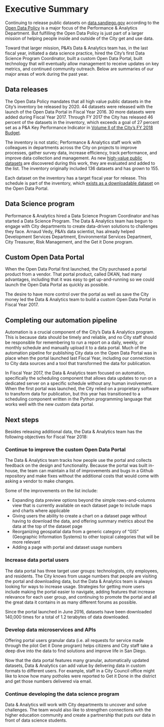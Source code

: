 # Executive Summary

Continuing to release public datasets on [data.sandiego.gov](https://data.sandiego.gov/) according to the [Open Data Policy](http://dockets.sandiego.gov/sirepub/cache/2/lznmgpnp4dggwqnashrwgedx/75784606132017103702934.PDF) is a major focus of the Performance & Analytics Department. But fulfilling the Open Data Policy is just part of a larger mission of helping people inside and outside of the City get and use data.

Toward that larger mission, P&A’s Data & Analytics team has, in the last fiscal year, initiated a data science practice, hired the City’s first Data Science Program Coordinator, built a custom Open Data Portal, built technology that will eventually allow management to receive updates on key metrics, and continued community outreach. Below are summaries of our major areas of work during the past year.

## Data releases

The Open Data Policy mandates that all high value public datasets in the City’s inventory be released by 2020. 44 datasets were released with the launch of the Open Data Portal in Fiscal Year 2016. 30 more datasets were added during Fiscal Year 2017. Through FY 2017 the City has released 46 percent of the datasets in the inventory, which exceeds a goal of 27 percent set as a P&A Key Performance Indicator in [Volume II of the City’s FY 2018 Budget](https://www.sandiego.gov/sites/default/files/fy18pb_v2performanceanalytics.pdf).

The inventory is not static; Performance & Analytics staff work with colleagues in departments across the City on projects to improve processes, gather survey data, increase efficiency, track performance, and improve data collection and management. As new [high-value public datasets](https://datasd.gitbooks.io/open-data-implementation-update-2016/content/main/prioritization.html) are discovered during this work, they are evaluated and added to the list. The inventory originally included 136 datasets and has grown to 155.

Each dataset on the inventory has a target fiscal year for release. This schedule is part of the inventory, which [exists as a downloadable dataset](https://data.sandiego.gov/datasets/data-inventory/) on the Open Data Portal.

## Data Science program

Performance & Analytics hired a Data Science Program Coordinator and has started a Data Science Program. The Data & Analytics team has begun to engage with City departments to create data-driven solutions to challenges they face.  Arnaud Vedy, P&A’s data scientist, has already helped Development Services Department, Environmental Services Department, City Treasurer, Risk Management, and the Get it Done program.

## Custom Open Data Portal

When the Open Data Portal first launched, the City purchased a portal product from a vendor. That portal product, called DKAN, had many advantages, including that it was easy to get up-and-running so we could launch the Open Data Portal as quickly as possible.

The desire to have more control over the portal as well as save the City money led the Data & Analytics team to build a custom Open Data Portal in Fiscal Year 2017.







## Completing our automation pipeline

Automation is a crucial component of the City’s Data & Analytics program. This is because data should be timely and reliable, and no City staff should be responsible for remembering to run a report on a daily, weekly, or monthly schedule and manually upload it to a data portal. Much of the automation pipeline for publishing City data on the Open Data Portal was in place when the portal launched last Fiscal Year, including our connections to City data sources and a tool that transformed the data for publication.

In Fiscal Year 2017, the Data & Analytics team focused on automation, specifically the scheduling component that allows data updates to run on a dedicated server on a specific schedule without any human involvement. When the first portal was launched, the City relied on a proprietary software to transform data for publication, but this year has transitioned to a scheduling component written in the Python programming language that works well with the new custom data portal.

## Next steps

Besides releasing additional data, the Data & Analytics team has the following objectives for Fiscal Year 2018:

### Continue to improve the custom Open Data Portal

The Data & Analytics team tracks how people use the portal and collects feedback on the design and functionality. Because the portal was built in-house, the team can maintain a list of improvements and bugs in a Github repository and make fixes without the additional costs that would come with asking a vendor to make changes.

Some of the improvements on the list include:

* Expanding data preview options beyond the simple rows-and-columns view that is currently available on each dataset page to include maps and charts where applicable
* Giving users the ability to create a chart on a dataset page without having to download the data, and offering summary metrics about the data at the top of the dataset page
* Reorganizing geospatial data from a generic category of “GIS” \(Geographic Information Systems\) to other topical categories that will be more relevant
* Adding a page with portal and dataset usage numbers

### Increase data portal users

The data portal has three target user groups: technologists, city employees, and residents. The City knows from usage numbers that people are visiting the portal and downloading data, but the Data & Analytics team is always looking for ways to increase usage. Strategies for getting more users include making the portal easier to navigate, adding features that increase relevance for each user group, and continuing to promote the portal and all the great data it contains in as many different forums as possible.

Since the portal launched in June 2016, datasets have been downloaded 140,000 times for a total of 1.2 terabytes of data downloaded.

### Develop data microservices and APIs

Offering portal users granular data \(i.e. all requests for service made through the pilot Get it Done program\) helps citizens and City staff take a deep dive into the data to find solutions and improve life in San Diego.

Now that the data portal features many granular, automatically updated datasets, Data & Analytics can add value by delivering data in custom formats to different users. For example, staff in a City Council office might like to know how many potholes were reported to Get it Done in the district and get those numbers delivered via email.

### Continue developing the data science program

Data & Analytics will work with City departments to uncover and solve challenges. The team would also like to strengthen connections with the higher education community and create a partnership that puts our data in front of data science students.

